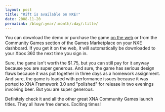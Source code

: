 ```yaml
---
layout: post
title: "Rift is available on NXE!"
date: 2008-11-20
permalink: /blog/:year/:month/:day/:title/
---
```


You can download the demo or purchase the game [on the web][1] or from the
Community Games section of the Games Marketplace on your NXE dashboard. If you
get it on the web, it will automatically be downloaded to your Xbox 360 the
next time you sign in.

Sure, the game isn't worth the $1.75, but you can still pay for it anyway
because you are super generous. And sure, the game has serious design flaws
because it was put together in three days as a homework assignment. And sure,
the game is loaded with performance issues because it was ported to XNA
Framework 3.0 and "polished" for release in two evenings involving beer. But
you are super generous.

Definitely check it and all the other great XNA Community Games launch titles.
They all have free demos. Exciting times!


[1]: http://marketplace.xbox.com/en-US/games/media/66acd000-77fe-1000-9115-d80258550117/?gu=66acd000-77fe-1000-9115-d80258550117&amp;sb=1&amp;mt=32&amp;p=1&amp;of=0
